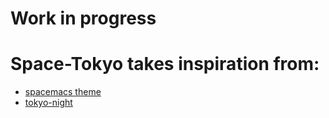 # Work in progress 

# Space-Tokyo takes inspiration from: 
- [spacemacs theme](https://github.com/colepeters/spacemacs-theme.vim) 
- [tokyo-night](https://github.com/folke/tokyonight.nvim)
